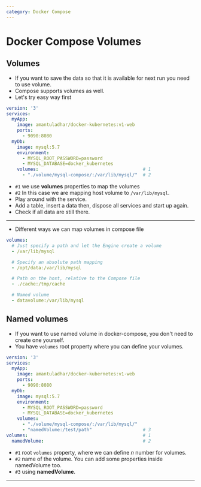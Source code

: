 ```yaml
---
category: Docker Compose
---
```

# Docker Compose Volumes

## Volumes
* If you want to save the data so that it is available for next run you need to use volume.
* Compose supports volumes as well.
* Let's try easy way first

```yaml
version: '3'
services:
  myApp:
    image: amantuladhar/docker-kubernetes:v1-web
    ports:
      - 9090:8080
  myDb:
    image: mysql:5.7
    environment:
      - MYSQL_ROOT_PASSWORD=password
      - MYSQL_DATABASE=docker_kubernetes
    volumes:                                       # 1
      - "./volume/mysql-compose/:/var/lib/mysql/"  # 2
```
* `#1` we use **volumes** properties to map the volumes
* `#2` In this case we are mapping host volume to `/var/lib/mysql`.
* Play around with the service.
* Add a table, insert a data then, dispose all services and start up again.
* Check if all data are still there.

---
* Different ways we can map volumes in compose file

```yaml
volumes:
  # Just specify a path and let the Engine create a volume
  - /var/lib/mysql

  # Specify an absolute path mapping
  - /opt/data:/var/lib/mysql

  # Path on the host, relative to the Compose file
  - ./cache:/tmp/cache

  # Named volume
  - datavolume:/var/lib/mysql
```

## Named volumes
* If you want to use named volume in docker-compose, you don't need to create one yourself.
* You have `volumes` root property where you can define your volumes.

```yaml
version: '3'
services:
  myApp:
    image: amantuladhar/docker-kubernetes:v1-web
    ports:
      - 9090:8080
  myDb:
    image: mysql:5.7
    environment:
      - MYSQL_ROOT_PASSWORD=password
      - MYSQL_DATABASE=docker_kubernetes
    volumes:
      - "./volume/mysql-compose/:/var/lib/mysql/"
      - "namedVolume:/test/path"                   # 3                        
volumes:                                           # 1
  namedVolume:                                     # 2     
```
* `#1` root `volumes` property, where we can define *n* number for volumes.
* `#2` name of the volume. You can add some properties inside namedVolume too.
* `#3` using **namedVolume**.

---
